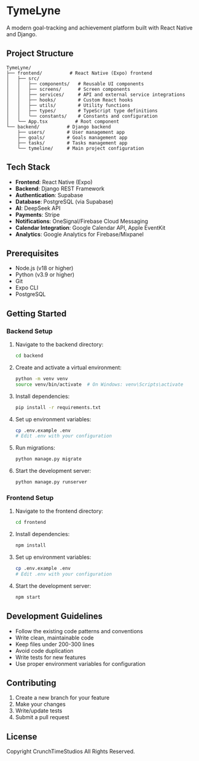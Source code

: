 # TymeLyne

A modern goal-tracking and achievement platform built with React Native and Django.

## Project Structure

```
TymeLyne/
├── frontend/          # React Native (Expo) frontend
│   ├── src/
│   │   ├── components/   # Reusable UI components
│   │   ├── screens/      # Screen components
│   │   ├── services/     # API and external service integrations
│   │   ├── hooks/        # Custom React hooks
│   │   ├── utils/        # Utility functions
│   │   ├── types/        # TypeScript type definitions
│   │   └── constants/    # Constants and configuration
│   └── App.tsx          # Root component
└── backend/          # Django backend
    ├── users/        # User management app
    ├── goals/        # Goals management app
    ├── tasks/        # Tasks management app
    └── tymeline/     # Main project configuration
```

## Tech Stack

- **Frontend**: React Native (Expo)
- **Backend**: Django REST Framework
- **Authentication**: Supabase
- **Database**: PostgreSQL (via Supabase)
- **AI**: DeepSeek API
- **Payments**: Stripe
- **Notifications**: OneSignal/Firebase Cloud Messaging
- **Calendar Integration**: Google Calendar API, Apple EventKit
- **Analytics**: Google Analytics for Firebase/Mixpanel

## Prerequisites

- Node.js (v18 or higher)
- Python (v3.9 or higher)
- Git
- Expo CLI
- PostgreSQL

## Getting Started

### Backend Setup

1. Navigate to the backend directory:
   ```bash
   cd backend
   ```

2. Create and activate a virtual environment:
   ```bash
   python -m venv venv
   source venv/bin/activate  # On Windows: venv\Scripts\activate
   ```

3. Install dependencies:
   ```bash
   pip install -r requirements.txt
   ```

4. Set up environment variables:
   ```bash
   cp .env.example .env
   # Edit .env with your configuration
   ```

5. Run migrations:
   ```bash
   python manage.py migrate
   ```

6. Start the development server:
   ```bash
   python manage.py runserver
   ```

### Frontend Setup

1. Navigate to the frontend directory:
   ```bash
   cd frontend
   ```

2. Install dependencies:
   ```bash
   npm install
   ```

3. Set up environment variables:
   ```bash
   cp .env.example .env
   # Edit .env with your configuration
   ```

4. Start the development server:
   ```bash
   npm start
   ```

## Development Guidelines

- Follow the existing code patterns and conventions
- Write clean, maintainable code
- Keep files under 200-300 lines
- Avoid code duplication
- Write tests for new features
- Use proper environment variables for configuration

## Contributing

1. Create a new branch for your feature
2. Make your changes
3. Write/update tests
4. Submit a pull request

## License

Copyright CrunchTimeStudios All Rights Reserved.